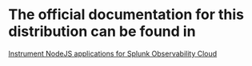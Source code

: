 
# The official documentation for this distribution can be found in
[Instrument NodeJS applications for Splunk Observability Cloud](https://quickdraw.splunk.com/redirect/?product=Observability&version=current&location=otel.net.application)

